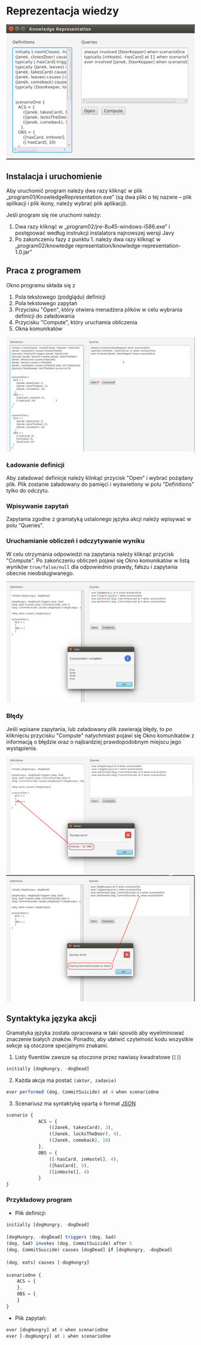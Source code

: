 # Reprezentacja wiedzy

![Alt Text](graphics/intro.png)


## Instalacja i uruchomienie

Aby uruchomić program należy dwa razy kliknąć w plik „program01/KnowledgeRepresentation.exe” (są dwa pliki o tej nazwie – plik aplikacji i plik ikony, należy wybrać plik aplikacji).

Jeśli program się nie uruchomi należy:  
1. Dwa razy kliknąć w „program02/jre-8u45-windows-i586.exe” i postępować według instrukcji instalatora najnowszej wersji Javy  
2. Po zakończeniu fazy z punktu 1. należy dwa razy kliknąć w „program02/knowledge representation/knowledge-representation-1.0.jar”

## Praca z programem

Okno programu składa się z

1. Pola tekstowego (podglądu) definicji
2. Pola tekstowego zapytań
3. Przycisku "Open", który otwiera menadżera plików w celu wybrania definicji do załadowania
4. Przycisku "Compute", który uruchamia obliczenia
5. Okna komunikatów

![Alt Text](graphics/overview.png)


### Ładowanie definicji

Aby załadować definicje należy klinkąć przycisk "Open" i wybrać pożądany plik.
Plik zostanie załadowany do pamięci i wyświetlony w polu "Definitions" tylko
do odczytu.

### Wpisywanie zapytań

Zapytania zgodne z gramatyką ustalonego języka akcji należy wpisywać w polu
"Queries".

### Uruchamianie obliczeń i odczytywanie wyniku

W celu otrzymania odpowiedzi na zapytania należy kliknąć przycisk "Compute".
Po zakończeniu obliczeń pojawi się Okno komunikatów w listą wyników `true/false/null`
dla odpowiednio prawdy, fałszu i zapytania obecnie nieobsługiwanego.

![Alt Text](graphics/compute_result.png)


### Błędy

Jeśli wpisane zapytania, lub załadowany plik zawierają błędy, to po kliknięciu
przycisku "Compute" natychmiast pojawi się Okno komunikatów z informacją o błędzie
oraz o najbardziej prawdopodobnym miejscu jego wystąpienia.

![Alt Text](graphics/error_missing_coma.png)
![Alt Text](graphics/error_missing_decimal.png)


## Syntaktyka języka akcji

Gramatyka języka została opracowana w taki sposób aby wyeliminować
znaczenie białych znaków. Ponadto, aby ułatwić czytelność kodu
wszystkie sekcje są otoczone specjalnymi znakami.

1. Listy fluentów zawsze są otoczone przez nawiasy kwadratowe (`[]`)
```javascript
initially [dogHungry, -dogDead]
```

2. Każda akcja ma postać `(aktor, zadanie)`
```javascript
ever performed (dog, CommitSuicide) at 4 when scenarioOne
```

3. Scenariusz ma syntaktykę opartą o format [JSON](http://json.org/)

```javascript
scenario {
            ACS = {
                ((Janek, takesCard), 3),
                ((Janek, locksTheDoor), 4),
                ((Janek, comeback), 10)
            },
            OBS = {
                ([-hasCard, inHostel], 4),
                ([hasCard], 5),
                ([inHostel], 4)
            }
}
```

### Przykładowy program

* Plik definicji:

```javascript
initially [dogHungry, -dogDead]

[dogHungry, -dogDead] triggers (dog, Sad)
(dog, Sad) invokes (dog, CommitSuicide) after 5
(dog, CommitSuicide) causes [dogDead] if [dogHungry, -dogDead]

(dog, eats) causes [-dogHungry]

scenarioOne {
    ACS = {
    },
    OBS = {
    }
}
```

* Plik zapytań:

```javascript
ever [dogHungry] at 0 when scenarioOne
ever [-dogHungry] at 1 when scenarioOne
```
